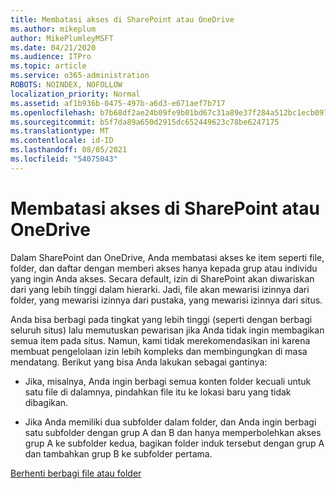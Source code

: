 ```yaml
---
title: Membatasi akses di SharePoint atau OneDrive
ms.author: mikeplum
author: MikePlumleyMSFT
ms.date: 04/21/2020
ms.audience: ITPro
ms.topic: article
ms.service: o365-administration
ROBOTS: NOINDEX, NOFOLLOW
localization_priority: Normal
ms.assetid: af1b936b-0475-497b-a6d3-e671aef7b717
ms.openlocfilehash: b7b68df2ae24b09fe9b01bd67c31a89e37f284a512bc1ecb097ef52fae5ae7d6
ms.sourcegitcommit: b5f7da89a650d2915dc652449623c78be6247175
ms.translationtype: MT
ms.contentlocale: id-ID
ms.lasthandoff: 08/05/2021
ms.locfileid: "54075043"
---
```

# <a name="restrict-access-in-sharepoint-or-onedrive"></a>Membatasi akses di SharePoint atau OneDrive

Dalam SharePoint dan OneDrive, Anda membatasi akses ke item seperti file, folder, dan daftar dengan memberi akses hanya kepada grup atau individu yang ingin Anda akses. Secara default, izin di SharePoint akan diwariskan dari yang lebih tinggi dalam hierarki. Jadi, file akan mewarisi izinnya dari folder, yang mewarisi izinnya dari pustaka, yang mewarisi izinnya dari situs.
  
Anda bisa berbagi pada tingkat yang lebih tinggi (seperti dengan berbagi seluruh situs) lalu memutuskan pewarisan jika Anda tidak ingin membagikan semua item pada situs. Namun, kami tidak merekomendasikan ini karena membuat pengelolaan izin lebih kompleks dan membingungkan di masa mendatang. Berikut yang bisa Anda lakukan sebagai gantinya:
  
- Jika, misalnya, Anda ingin berbagi semua konten folder kecuali untuk satu file di dalamnya, pindahkan file itu ke lokasi baru yang tidak dibagikan.
    
- Jika Anda memiliki dua subfolder dalam folder, dan Anda ingin berbagi satu subfolder dengan grup A dan B dan hanya memperbolehkan akses grup A ke subfolder kedua, bagikan folder induk tersebut dengan grup A dan tambahkan grup B ke subfolder pertama.
    
[Berhenti berbagi file atau folder ](https://go.microsoft.com/fwlink/?linkid=2008861)
  

